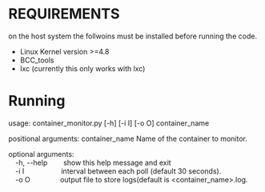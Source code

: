 REQUIREMENTS
============
on the host system the follwoins must be installed before running the code.

- Linux Kernel version >=4.8
- BCC_tools
- lxc (currently this only works with lxc)

Running
======

usage: container_monitor.py [-h] [-i I] [-o O] container_name

positional arguments:
  container_name  Name of the container to monitor.

optional arguments:<br />
  &emsp;-h, --help&emsp;&emsp;        show this help message and exit<br />
  &emsp;-i I&emsp;&emsp;&emsp;&emsp;&emsp;              interval between each poll (default 30 seconds).<br />
  &emsp;-o O&emsp;&emsp;&emsp;&emsp;              output file to store logs(default is \<container_name\>.log.<br />
 &nbsp;&thinsp;&ensp;&emsp;
